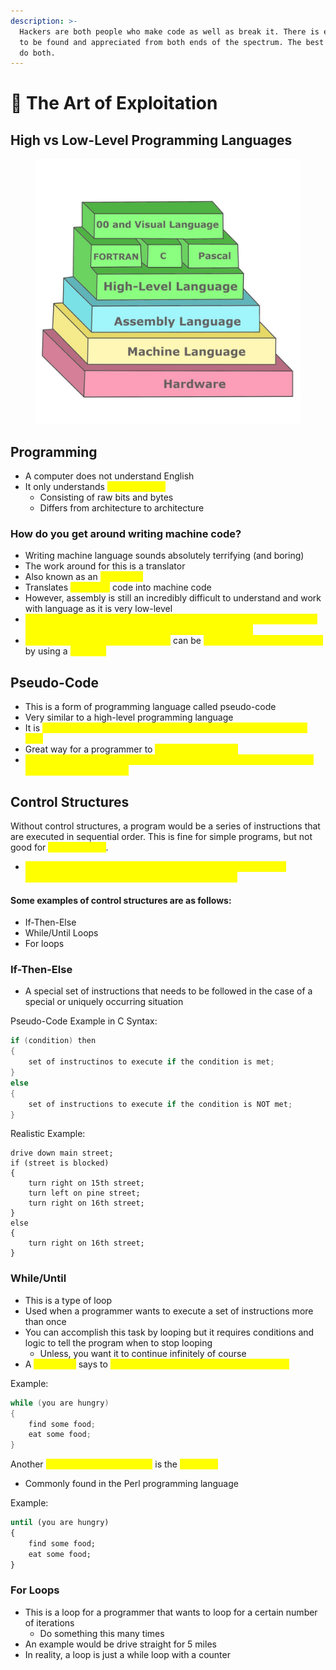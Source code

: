 ```yaml
---
description: >-
  Hackers are both people who make code as well as break it. There is elegance
  to be found and appreciated from both ends of the spectrum. The best hackers
  do both.
---
```


# 🎨 The Art of Exploitation

## High vs Low-Level Programming Languages

<figure><img src=".gitbook/assets/image (3) (5).png" alt=""><figcaption></figcaption></figure>

## Programming

* A computer does not understand English
* It only understands <mark style="color:yellow;">machine code</mark>
  * Consisting of raw bits and bytes
  * Differs from architecture to architecture

### How do you get around writing machine code?

* Writing machine language sounds absolutely terrifying (and boring)
* The work around for this is a translator
* Also known as an <mark style="color:yellow;">assembler</mark>
* Translates <mark style="color:yellow;">assembly</mark> code into machine code
* However, assembly is still an incredibly difficult to understand and work with language as it is very low-level
* <mark style="color:yellow;">Now to get around writing assembly, you need to master a higher-level programming language as they are much more intuitive</mark>
* <mark style="color:yellow;">High-level programming languages</mark> can be <mark style="color:yellow;">translated into machine code</mark> by using a <mark style="color:yellow;">compiler</mark>

## Pseudo-Code

* This is a form of programming language called pseudo-code
* Very similar to a high-level programming language
* It is <mark style="color:yellow;">NOT understood by computers, compilers, or assemblers of any kind</mark>
* Great way for a programmer to <mark style="color:yellow;">arrange instructions</mark>
* <mark style="color:yellow;">With that said, it makes an excellent introduction to common universal programming languages!</mark>

## Control Structures

Without control structures, a program would be a series of instructions that are executed in sequential order. This is fine for simple programs, but not good for <mark style="color:yellow;">complex ones</mark>.

* <mark style="color:yellow;">Control structures change a program's execution from a simple sequential order to a more complex and useful flow</mark>

#### Some examples of control structures are as follows:

* If-Then-Else
* While/Until Loops
* For loops

### If-Then-Else

* A special set of instructions that needs to be followed in the case of a special or uniquely occurring situation

Pseudo-Code Example in C Syntax:

```c
if (condition) then
{
    set of instructinos to execute if the condition is met;
}
else
{
    set of instructions to execute if the condition is NOT met;
}
```

Realistic Example:

```
drive down main street;
if (street is blocked)
{
    turn right on 15th street;
    turn left on pine street;
    turn right on 16th street;
}
else
{
    turn right on 16th street;
}
```

### While/Until

* This is a type of loop
* Used when a programmer wants to execute a set of instructions more than once
* You can accomplish this task by looping but it requires conditions and logic to tell the program when to stop looping&#x20;
  * Unless, you want it to continue infinitely of course
* A <mark style="color:yellow;">while loop</mark> says to <mark style="color:yellow;">execute something while a condition is true</mark>

Example:

```c
while (you are hungry)
{
    find some food;
    eat some food;
}
```

Another <mark style="color:yellow;">variation of the while loop</mark> is the <mark style="color:yellow;">until loop</mark>

* Commonly found in the Perl programming language

Example:

```perl
until (you are hungry)
{
    find some food;
    eat some food;
}
```

### For Loops

* This is a loop for a programmer that wants to loop for a certain number of iterations
  * Do something this many times
* An example would be drive straight for 5 miles
* In reality, a loop is just a while loop with a counter&#x20;
